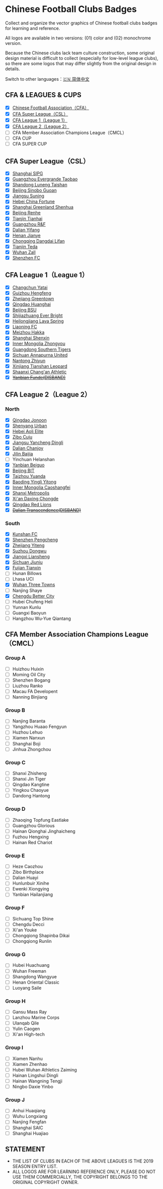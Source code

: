 # Chinese Football Clubs Badges

Collect and organize the vector graphics of Chinese football clubs badges for learning and reference.

All logos are available in two versions: (01) color  and (02) monochrome version.

Because the Chinese clubs lack team culture construction, some original design material is difficult to collect (especially for low-level league clubs), so there are some logos that may differ slightly from the original design in details.

Switch to other languages：[🇨🇳 简体中文](/README.md)

## CFA & LEAGUES & CUPS

- [x] [Chinese Football Association（CFA）](/CFA%20&%20LEAGUES%20&%20CUPS/Chinese%20Football%20Association)
- [x] [CFA Super League（CSL）](/CFA%20&%20LEAGUES%20&%20CUPS/CFA%20Super%20League)
- [x] [CFA League 1（League 1）](/CFA%20&%20LEAGUES%20&%20CUPS/CFA%20League%201)
- [x] [CFA League 2（League 2）](/CFA%20&%20LEAGUES%20&%20CUPS/CFA%20League%202)
- [ ] CFA Member Association Champions League（CMCL）
- [ ] CFA CUP
- [ ] CFA SUPER CUP

## CFA Super League（CSL）

- [x] [Shanghai SIPG](/CFA%20SUPER%20LEAGUE/Shanghai%20SIPG)
- [x] [Guangzhou Evergrande Taobao](/CFA%20SUPER%20LEAGUE/Guangzhou%20Evergrande%20Taobao)
- [x] [Shandong Luneng Taishan](/CFA%20SUPER%20LEAGUE/Shandong%20Luneng%20Taishan)
- [x] [Beijing Sinobo Guoan](/CFA%20SUPER%20LEAGUE/Beijing%20Sinobo%20Guoan)
- [x] [Jiangsu Suning](/CFA%20SUPER%20LEAGUE/Jiangsu%20Suning)
- [x] [Hebei China Fortune](/CFA%20SUPER%20LEAGUE/Hebei%20China%20Fortune)
- [x] [Shanghai Greenland Shenhua](/CFA%20SUPER%20LEAGUE/Shanghai%20Greenland%20Shenhua)
- [x] [Beijing Renhe](/CFA%20SUPER%20LEAGUE/Beijing%20Renhe)
- [x] [Tianjin Tianhai](/CFA%20SUPER%20LEAGUE/Tianjin%20Tianhai)
- [x] [Guangzhou R&F](/CFA%20SUPER%20LEAGUE/Guangzhou%20R&F)
- [x] [Dalian Yifang](/CFA%20SUPER%20LEAGUE/Dalian%20Yifang)
- [x] [Henan Jianye](/CFA%20SUPER%20LEAGUE/Henan%20Jianye)
- [x] [Chongqing Dangdai Lifan](/CFA%20SUPER%20LEAGUE/Chongqing%20Dangdai%20Lifan)
- [x] [Tianjin Teda](/CFA%20SUPER%20LEAGUE/Tianjin%20Teda)
- [x] [Wuhan Zall](/CFA%20SUPER%20LEAGUE/Wuhan%20Zall)
- [x] [Shenzhen FC](/CFA%20SUPER%20LEAGUE/Shenzhen%20FC)

## CFA League 1（League 1）

- [x] [Changchun Yatai](/CFA%20LEAGUE%201/Changchun%20Yatai)
- [x] [Guizhou Hengfeng](/CFA%20LEAGUE%201/Guizhou%20Hengfeng)
- [x] [Zhejiang Greentown](/CFA%20LEAGUE%201/Zhejiang%20Greentown)
- [x] [Qingdao Huanghai](/CFA%20LEAGUE%201/Qingdao%20Huanghai)
- [x] [Beijing BSU](/CFA%20LEAGUE%201/Beijing%20BSU)
- [x] [Shijiazhuang Ever Bright](/CFA%20LEAGUE%201/Shijiazhuang%20Ever%20Bright)
- [x] [Heilongjiang Lava Spring](/CFA%20LEAGUE%201/Heilongjiang%20Lava%20Spring)
- [x] [Liaoning FC](/CFA%20LEAGUE%201/Liaoning%20FC)
- [x] [Meizhou Hakka](/CFA%20LEAGUE%201/Meizhou%20Hakka)
- [x] [Shanghai Shenxin](/CFA%20LEAGUE%201/Shanghai%20Shenxin)
- [x] [Inner Mongolia Zhongyou](/CFA%20LEAGUE%201/Inner%20Mongolia%20Zhongyou)
- [x] [Guangdong Southern Tigers](/CFA%20LEAGUE%201/Guangdong%20Southern%20Tigers)
- [x] [Sichuan Annapurna United](/CFA%20LEAGUE%201/Sichuan%20Annapurna%20United)
- [x] [Nantong Zhiyun](/CFA%20LEAGUE%201/Nantong%20Zhiyun)
- [x] [Xinjiang Tianshan Leopard](/CFA%20LEAGUE%20/Xinjiang%20Tianshan%20Leopard)
- [x] [Shaanxi Chang'an Athletic](/CFA%20LEAGUE%201/Shaanxi%20Chang'an%20Athletic)
- [x] ~~[Yanbian Funde(DISBAND)](/CFA%20LEAGUE%201/Yanbian%20Funde(DISBAND))~~

## CFA League 2（League 2）

### North

- [x] [Qingdao Jonoon](/CFA%20LEAGUE%202/North/Qingdao%20Jonoon)
- [x] [Shenyang Urban](/CFA%20LEAGUE%202/North/Shenyang%20Urban)
- [x] [Hebei Aoli Elite](/CFA%20LEAGUE%202/North/Hebei%20Aoli%20Elite)
- [x] [Zibo Cuju](/CFA%20LEAGUE%202/North/Zibo%20Cuju)
- [x] [Jiangsu Yancheng Dingli](/CFA%20LEAGUE%202/North/Jiangsu%20Yancheng%20Dingli)
- [x] [Dalian Chanjoy](/CFA%20LEAGUE%202/North/Dalian%20Chanjoy)
- [x] [Jilin Baijia](/CFA%20LEAGUE%202/North/Jilin%20Baijia)
- [ ] Yinchuan Helanshan
- [x] [Yanbian Beiguo](/CFA%20LEAGUE%202/North/Yanbian%20Beiguo)
- [x] [Beijing BIT](/CFA%20LEAGUE%202/North/Beijing%20BIT)
- [x] [Taizhou Yuanda](/CFA%20LEAGUE%202/North/Taizhou%20Yuanda)
- [x] [Baoding Yingli Yitong](/CFA%20LEAGUE%202/North/Baoding%20Yingli%20Yitong)
- [x] [Inner Mongolia Caoshangfei](/CFA%20LEAGUE%202/North/Inner%20Mongolia%20Caoshangfei)
- [x] [Shanxi Metropolis](/CFA%20LEAGUE%202/North/Shanxi%20Metropolis)
- [x] [Xi'an Daxing Chongde](/CFA%20LEAGUE%202/North/Xi'an%20Daxing%20Chongde)
- [x] [Qingdao Red Lions](/CFA%20LEAGUE%202/North/Qingdao%20Red%20Lions)
- [x] ~~[Dalian Transcendence(DISBAND)](/CFA%20LEAGUE%202/North/Dalian%20Transcendence(DISBAND))~~

### South

- [x] [Kunshan FC](/CFA%20LEAGUE%202/South/Kunshan%20FC)
- [x] [Shenzhen Pengcheng](/CFA%20LEAGUE%202/South/Shenzhen%20Pengcheng)
- [x] [Zhejiang Yiteng](/CFA%20LEAGUE%202/South/Zhejiang%20Yiteng)
- [x] [Suzhou Dongwu](/CFA%20LEAGUE%202/South/Suzhou%20Dongwu)
- [X] [Jiangxi Liansheng](/CFA%20LEAGUE%202/South/Jiangxi%20Liansheng)
- [x] [Sichuan Jiuniu](/CFA%20LEAGUE%202/South/Sichuan%20Jiuniu)
- [x] [Fujian Tianxin](/CFA%20LEAGUE%202/South/Fujian%20Tianxin)
- [ ] Hunan Billows
- [ ] Lhasa UCI
- [x] [Wuhan Three Towns](/CFA%20LEAGUE%202/South/Wuhan%20Three%20Towns)
- [ ] Nanjing Shaye
- [x] [Chengdu Better City](/CFA%20LEAGUE%202/South/Chengdu%20Better%20City)
- [ ] Hubei Chufeng Heli
- [ ] Yunnan Kunlu
- [ ] Guangxi Baoyun
- [ ] Hangzhou Wu-Yue Qiantang

## CFA Member Association Champions League（CMCL）

### Group A

- [ ] Huizhou Huixin
- [ ] Moming Oil City
- [ ] Shenzhen Bogang
- [ ] Liuzhou Ranko
- [ ] Macau FA Developent
- [ ] Nanning Binjiang

### Group B

- [ ] Nanjing Baranta
- [ ] Yangzhou Huaao Fengyun
- [ ] Huzhou Lehuo
- [ ] Xiamen Nanxun
- [ ] Shanghai Boji
- [ ] Jinhua Zhongchou

### Group C

- [ ] Shanxi Zhisheng
- [ ] Shanxi Jin Tiger
- [ ] Qingdao Kangtine
- [ ] Yingkou Chaoyue
- [ ] Dandong Hantong

### Group D

- [ ] Zhaoqing Topfung Eastlake
- [ ] Guangzhou Glorious
- [ ] Hainan Qionghai Jinghaicheng
- [ ] Fuzhou Hengxing
- [ ] Hainan Red Chariot

### Group E

- [ ] Heze Caozhou
- [ ] Zibo Birthplace
- [ ] Dalian Huayi
- [ ] Hunlunbuir Xinihe
- [ ] Ewenki Xiongying
- [ ] Yanbian Hailanjiang

### Group F

- [ ] Sichuang Top Shine
- [ ] Chengdu Decci
- [ ] Xi'an Youke
- [ ] Chongqiong Shapinba Dikai
- [ ] Chongqiong Runlin

### Group G

- [ ] Hubei Huachuang
- [ ] Wuhan Freeman
- [ ] Shangdong Wangyue
- [ ] Henan Oriental Classic
- [ ] Luoyang Saile

### Group H

- [ ] Gansu Mass Ray
- [ ] Lanzhou Marine Corps
- [ ] Ulanqab Qile
- [ ] Yulin Caogen
- [ ] Xi'an High-tech

### Group I

- [ ] Xiamen Nanhu
- [ ] Xiamen Zhenhao
- [ ] Hubei Wuhan Athletics Zaiming
- [ ] Hainan Lingshui Dingli
- [ ] Hainan Wangning Tengji
- [ ] Ningbo Daxie Yinbo

### Group J

- [ ] Anhui Huaqiang
- [ ] Wuhu Longxiang
- [ ] Nanjing Fengfan
- [ ] Shanghai SAIC
- [ ] Shanghai Huajiao

## STATEMENT

- THE LIST OF CLUBS IN EACH OF THE ABOVE LEAGUES IS THE 2019 SEASON ENTRY LIST.
- ALL LOGOS ARE FOR LEARNING REFERENCE ONLY, PLEASE DO NOT USE THEM COMMERCIALLY, THE COPYRIGHT BELONGS TO THE ORIGINAL COPYRIGHT OWNER.

